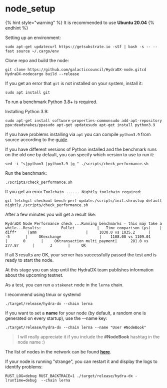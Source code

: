 # node\_setup

{% hint style="warning" %}
It is recommended to use **Ubuntu 20.04**
{% endhint %}

Setting up an environment:

```text
sudo apt-get updatecurl https://getsubstrate.io -sSf | bash -s -- --fast source ~/.cargo/env
```

Clone repo and build the node:

```text
git clone https://github.com/galacticcouncil/HydraDX-node.gitcd HydraDX-nodecargo build --release
```

If you get an error that `git` is not installed on your system, install it:

```text
sudo apt install git
```

To run a benchmark Python 3.8+ is required.‌

Installing Python 3.9:

```text
sudo apt-get install software-properties-commonsudo add-apt-repository ppa:deadsnakes/ppasudo apt-get updatesudo apt-get install python3.9
```

If you have problems installing via `apt` you can compile `python3.9` from source according to the [guide](https://linuxize.com/post/how-to-install-python-3-9-on-ubuntu-20-04/#installing-python-39-on-ubuntu-from-source).‌

If you have different versions of Python installed and the benchmark runs on the old one by default, you can specify which version to use to run it:

```text
sed -i "s|python3 |python3.9 |g " ./scripts/check_performance.sh
```

Run the benchmark:

```text
./scripts/check_performance.sh
```

If you get an error `Toolchain ...... Nightly toolchain required`:

```text
git fetchgit checkout bench-perf-update./scripts/init.shrustup default nightly./scripts/check_performance.sh
```

After a few minutes you will get a result like:

```text
HydraDX Node Performance check ...Running benchmarks - this may take a while...Results:         Pallet          |   Time comparison (µs)    |     diff*     |amm                      |     1030.0 vs 1035.2      |      -5       |     OKexchange                 |    1108.08 vs 1109.01     |       0       |     OKtransaction_multi_payment|      281.0 vs 277.87      |       3       |     OK
```

If all 3 results are OK, your server has successfully passed the test and is ready to start the node.

At this stage you can stop until the HydraDX team publishes information about the upcoming testnet.

As a test, you can run a `stakenet` node in the `lerna` chain.

I recommend using tmux or systemd

```text
./target/release/hydra-dx --chain lerna
```

If you want to set a **name** for your node \(by default, a random one is generated on every startup\), use the --name key:

```text
./target/release/hydra-dx --chain lerna --name "User #NodeBook"
```

> I will really appreciate it if you include the **\#NodeBook** hashtag in the node name :\)

The list of nodes in the network can be found [**here**](https://telemetry.polkadot.io/#list/HydraDX%20Snakenet).‌

If your node is running "strange", you can restart it and display the logs to identify problems:

```text
RUST_LOG=debug RUST_BACKTRACE=1 ./target/release/hydra-dx -lruntime=debug  --chain lerna
```

